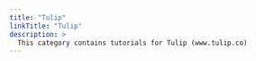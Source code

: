 ```yaml
---
title: "Tulip"
linkTitle: "Tulip"
description: >
  This category contains tutorials for Tulip (www.tulip.co)
---
```

